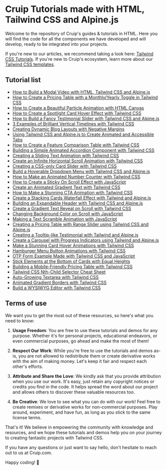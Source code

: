 # Cruip Tutorials made with HTML, Tailwind CSS and Alpine.js

Welcome to the repository of Cruip's guides & tutorials in HTML. Here you will find the code for all the components we have developed and will develop, ready to be integrated into your projects.

If you're new to our articles, we recommend taking a look here: [Tailwind CSS Tutorials](https://cruip.com/tutorials/). If you're new to Cruip's ecosystem, learn more about our [Tailwind CSS templates](https://cruip.com/).

## Tutorial list

- [How to Build a Modal Video with HTML, Tailwind CSS and Alpine.js](https://cruip.com/how-to-build-a-modal-video-with-html-tailwind-css-and-alpine-js/)
- [How to Create a Pricing Table with a Monthly/Yearly Toggle in Tailwind CSS](https://cruip.com/how-to-create-a-pricing-table-with-a-monthly-yearly-toggle-in-tailwind-css/)
- [How to Create a Beautiful Particle Animation with HTML Canvas](https://cruip.com/how-to-create-a-beautiful-particle-animation-with-html-canvas/)
- [How to Create a Spotlight Card Hover Effect with Tailwind CSS](https://cruip.com/how-to-create-a-spotlight-card-hover-effect-with-tailwind-css/)
- [How to Build a Fancy Testimonial Slider with Tailwind CSS and Alpine.js](https://cruip.com/how-to-build-a-fancy-testimonial-slider-with-tailwind-css-and-alpine-js/)
- [3 Examples of Brilliant Vertical Timelines with Tailwind CSS](https://cruip.com/3-examples-of-brilliant-vertical-timelines-with-tailwind-css/)
- [Creating Dynamic Blog Layouts with Negative Margins](https://cruip.com/creating-dynamic-blog-layouts-with-negative-margins/)
- [Using Tailwind CSS and Alpine.js to Create Animated and Accessible Tabs](https://cruip.com/using-tailwind-css-and-alpine-js-to-create-animated-and-accessible-tabs/)
- [How to Create a Feature Comparison Table with Tailwind CSS](https://cruip.com/how-to-create-a-feature-comparison-table-with-tailwind-css/)
- [Building a Simple Animated Accordion Component with Tailwind CSS](https://cruip.com/building-a-simple-animated-accordion-component-with-tailwind-css/)
- [Creating a Sliding Text Animation with Tailwind CSS](https://cruip.com/creating-a-sliding-text-animation-with-tailwind-css/)
- [Create an Infinite Horizontal Scroll Animation with Tailwind CSS](https://cruip.com/create-an-infinite-horizontal-scroll-animation-with-tailwind-css/)
- [Creating a CSS-only Card Slider with Tailwind CSS](https://cruip.com/creating-a-css-only-card-slider-with-tailwind-css/)
- [Build a Hoverable Dropdown Menu with Tailwind CSS and Alpine.js](https://cruip.com/build-a-hoverable-dropdown-menu-with-tailwind-css-and-alpine-js)
- [How to Make an Animated Number Counter with Tailwind CSS](https://cruip.com/how-to-make-an-animated-number-counter-with-tailwind-css)
- [How to Create a Sticky On Scroll Effect with JavaScript](https://cruip.com/how-to-create-a-sticky-on-scroll-effect-with-javascript/)
- [Create an Animated Gradient Text with Tailwind CSS](https://cruip.com/create-an-animated-gradient-text-with-tailwind-css/)
- [How to Make a Stunning CTA Animation with Tailwind CSS](https://cruip.com/how-to-make-a-stunning-cta-animation-with-tailwind-css/)
- [Create a Stacking Cards Waterfall Effect with Tailwind and Alpine.js](https://cruip.com/create-a-stacking-cards-waterfall-effect-with-tailwind-and-alpine-js/)
- [Building an Expandable Header with Tailwind CSS and Alpine.js](https://cruip.com/building-an-expandable-header-with-tailwind-css-and-alpinejs/)
- [Create a Gradient Text Reveal on Scroll with Tailwind CSS](https://cruip.com/create-a-gradient-text-reveal-on-scroll-with-tailwind-css/)
- [Changing Background Color on Scroll with JavaScript](https://cruip.com/changing-background-color-on-scroll-with-javascript/)
- [Making a Text Scramble Animation with JavaScript](https://cruip.com/making-a-text-scramble-animation-with-javascript/)
- [Creating a Pricing Table with Range Slider using Tailwind CSS and Alpine.js](https://cruip.com/creating-a-pricing-table-with-range-slider-using-tailwind-css-and-alpinejs/)
- [Creating a Tooltip-like Testimonial with Tailwind and Alpine.js](https://cruip.com/creating-a-tooltip-like-testimonial-with-tailwind-and-alpine-js/)
- [Create a Carousel with Progress Indicators using Tailwind and Alpine.js](https://cruip.com/create-a-carousel-with-progress-indicators-using-tailwind-and-alpinejs/)
- [Make a Stunning Card Hover Animations with Tailwind CSS](https://cruip.com/make-a-stunning-card-hover-animations-with-tailwind-css/)
- [Hamburger Menu Button Animations with Tailwind CSS](https://cruip.com/hamburger-menu-button-animations-with-tailwind-css/)
- [OTP Form Example Made with Tailwind CSS and JavaScript](https://cruip.com/otp-form-example-made-with-tailwind-css-and-javascript/)
- [Stick Elements at the Bottom of Cards with Equal Heights](https://cruip.com/stick-elements-at-the-bottom-of-cards-with-equal-heights/)
- [Building a Mobile-Friendly Pricing Table with Tailwind CSS](https://cruip.com/building-a-mobile-friendly-pricing-table-with-tailwind-css/)
- [Tailwind CSS Nth-Child Selector Cheat Sheet](https://cruip.com/tailwind-css-nth-child-selector-cheat-sheet/)
- [Auto-Growing Textarea with Tailwind CSS](https://cruip.com/auto-growing-textarea-with-tailwind-css/)
- [Animated Gradient Borders with Tailwind CSS](https://cruip.com/animated-gradient-borders-with-tailwind-css/)
- [Build a WYSIWYG Editor with Tailwind CSS](https://cruip.com/build-a-wysiwyg-editor-with-tailwind-css/)

## Terms of use

We want you to get the most out of these resources, so here's what you need to know:

1. **Usage Freedom**: You are free to use these tutorials and demos for any purpose. Whether it's for personal projects, educational endeavors, or even commercial purposes, go ahead and make the most of them!

2. **Respect Our Work**: While you're free to use the tutorials and demos as-is, you are not allowed to redistribute them or create derivative works with the aim of making money. Let's keep it fair and respect each other's efforts.

3. **Attribute and Share the Love**: We kindly ask that you provide attribution when you use our work. It's easy, just retain any copyright notices or credits you find in the code. It helps spread the word about our project and allows others to discover these valuable resources too.

4. **Be Creative**: We love to see what you can do with our work! Feel free to create remixes or derivative works for non-commercial purposes. Play around, experiment, and have fun, as long as you stick to the same license terms.

That's it! We believe in empowering the community with knowledge and resources, and we hope these tutorials and demos help you on your journey to creating fantastic projects with Tailwind CSS.

If you have any questions or just want to say hello, don't hesitate to reach out to us at Cruip.com.

Happy coding! 🚀